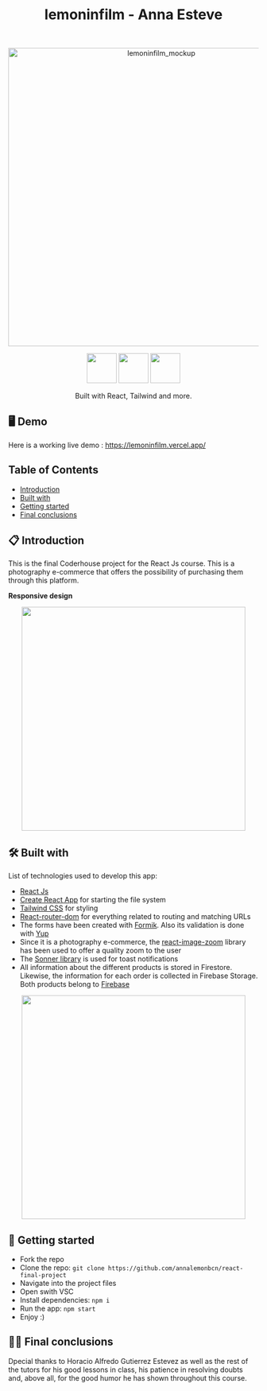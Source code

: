 <h1 align="center">lemoninfilm - Anna Esteve</h1> <br>
<p align="center">
  <img alt="lemoninfilm_mockup" title="lemoninfilm" src="https://firebasestorage.googleapis.com/v0/b/lemoninfilm.appspot.com/o/desktop_mockup.png?alt=media&token=cfb13144-146a-4ef0-ab27-b015b870709c" width="600">
</p>

<div align="center">
  <img src="https://www.svgrepo.com/show/327388/logo-react.svg" width="60" height="60">
  <img src="https://www.svgrepo.com/show/354430/tailwindcss.svg" width="60" height="60">
  <img src="https://www.svgrepo.com/show/373595/firebase.svg" width="60" height="60">
</div>
<p align="center"> Built with React, Tailwind and more.</p>

## 🖥️ Demo

Here is a working live demo : https://lemoninfilm.vercel.app/

## Table of Contents

- [Introduction](#introduction)
- [Built with](#built-with)
- [Getting started](#getting-started)
- [Final conclusions](#final-conclusions)

<!-- END doctoc generated TOC please keep comment here to allow auto update -->

<a name="introduction"></a>
## 📋 Introduction

This is the final Coderhouse project for the React Js course.
This is a photography e-commerce that offers the possibility of purchasing them through this platform.

**Responsive design**

<p align="center">
  <img src = "https://firebasestorage.googleapis.com/v0/b/lemoninfilm.appspot.com/o/mobile_mockup_02.jpg?alt=media&token=d3ec3b15-d8ba-47d7-a9c3-f86405ae1aac" width=450>
</p>

<a name="built-with"></a>
## 🛠️ Built with

List of technologies used to develop this app:

- <a href="https://react.dev/">React Js</a>
- <a href="https://create-react-app.dev/">Create React App</a> for starting the file system
- <a href="https://tailwindcss.com/">Tailwind CSS</a> for styling
- <a href="https://reactrouter.com/en/main">React-router-dom</a> for everything related to routing and matching URLs
- The forms have been created with <a href="https://formik.org/">Formik</a>. Also its validation is done with <a href="https://www.npmjs.com/package/yup">Yup</a>
- Since it is a photography e-commerce, the <a href="https://www.npmjs.com/package/react-image-zoom">react-image-zoom</a> library has been used to offer a quality zoom to the user
- The <a href="https://sonner.emilkowal.ski/">Sonner library</a> is used for toast notifications
- All information about the different products is stored in Firestore. Likewise, the information for each order is collected in Firebase Storage. Both products belong to <a href="https://firebase.google.com/">Firebase</a>

<p align="center">
  <img src = "https://firebasestorage.googleapis.com/v0/b/lemoninfilm.appspot.com/o/tablet_mockup_02.jpg?alt=media&token=0c4241bb-6f0f-4b9f-8c5c-f0eb2288a537" width=450>
</p>

<a name="getting-started"></a>
## 🔨 Getting started

- Fork the repo
- Clone the repo: `git clone https://github.com/annalemonbcn/react-final-project`
- Navigate into the project files
- Open swith VSC
- Install dependencies: `npm i`
- Run the app: `npm start`
- Enjoy :)

<!-- - `yarn` to install dependencies -->

<a name="final-conclusions"></a>
## 🙏🏻 Final conclusions

Dpecial thanks to Horacio Alfredo Gutierrez Estevez as well as the rest of the tutors for his good lessons in class, his patience in resolving doubts and, above all, for the good humor he has shown throughout this course.